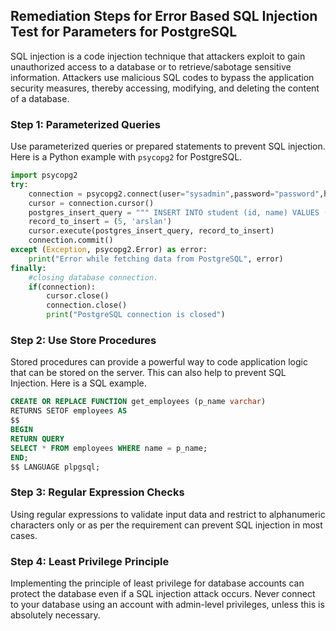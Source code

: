 

## Remediation Steps for Error Based SQL Injection Test for Parameters for PostgreSQL
SQL injection is a code injection technique that attackers exploit to gain unauthorized access to a database or to retrieve/sabotage sensitive information. Attackers use malicious SQL codes to bypass the application security measures, thereby accessing, modifying, and deleting the content of a database.

### Step 1: Parameterized Queries
Use parameterized queries or prepared statements to prevent SQL injection. Here is a Python example with `psycopg2` for PostgreSQL.
```python
import psycopg2
try:
    connection = psycopg2.connect(user="sysadmin",password="password",host="localhost",port="5432",database="database")
    cursor = connection.cursor()
    postgres_insert_query = """ INSERT INTO student (id, name) VALUES (%s,%s)"""
    record_to_insert = (5, 'arslan')
    cursor.execute(postgres_insert_query, record_to_insert)
    connection.commit()
except (Exception, psycopg2.Error) as error:
    print("Error while fetching data from PostgreSQL", error)
finally:
    #closing database connection.
    if(connection):
        cursor.close()
        connection.close()
        print("PostgreSQL connection is closed")
```
### Step 2: Use Store Procedures
Stored procedures can provide a powerful way to code application logic that can be stored on the server. This can also help to prevent SQL Injection. Here is a SQL example.
```sql
CREATE OR REPLACE FUNCTION get_employees (p_name varchar)
RETURNS SETOF employees AS
$$
BEGIN
RETURN QUERY 
SELECT * FROM employees WHERE name = p_name;
END;
$$ LANGUAGE plpgsql;
```
### Step 3: Regular Expression Checks
Using regular expressions to validate input data and restrict to alphanumeric characters only or as per the requirement can prevent SQL injection in most cases.

### Step 4: Least Privilege Principle
Implementing the principle of least privilege for database accounts can protect the database even if a SQL injection attack occurs. Never connect to your database using an account with admin-level privileges, unless this is absolutely necessary.